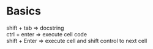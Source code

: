 # Basics 
shift + tab => docstring <br>
ctrl + enter => execute cell code <br>
shift + Enter => execute cell and shift control to next cell <br>
